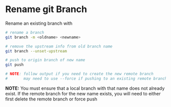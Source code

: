 # Rename git Branch

Rename an existing branch with

```bash
# rename a branch
git branch -m <oldname> <newname>

# remove the upstream info from old branch name
git branch --unset-upstream

# push to origin branch of new name
git push

# NOTE: follow output if you need to create the new remote branch
#       may need to use --force if pushing to an existing remote branch
```

**NOTE:** You must ensure that a local branch with that name does not already exist. If the remote branch for the new name exists, you will need to either first delete the remote branch or force push
